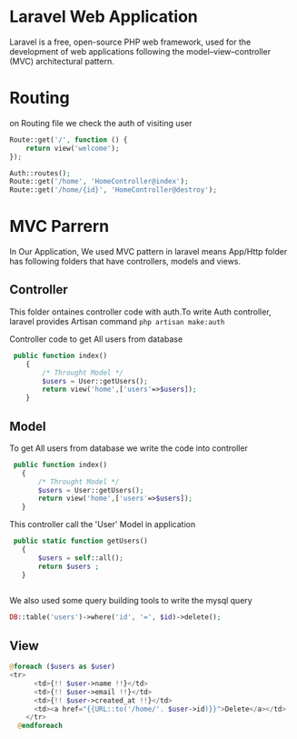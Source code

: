 # Laravel Web Application 
Laravel is a free, open-source PHP web framework, used for the development of web applications following the model–view–controller (MVC) architectural pattern.

# Routing 
on Routing file we check the auth of visiting user

```php
Route::get('/', function () {
    return view('welcome');
});

Auth::routes();
Route::get('/home', 'HomeController@index');
Route::get('/home/{id}', 'HomeController@destroy');

 ```
 
# MVC Parrern
In Our Application, We used MVC pattern in laravel means App/Http folder has following folders that have controllers, models and views.

## Controller  
This folder ontaines controller code with auth.To write Auth controller, laravel provides Artisan command 
` php artisan make:auth `

Controller code to get All users from database 

```php
 public function index()
    {
		/* Throught Model */
		$users = User::getUsers(); 
        return view('home',['users'=>$users]);
    }

 ```


## Model  
 To get All users from database we write the code into controller
 
 ```php
  public function index()
    {
		/* Throught Model */
		$users = User::getUsers(); 
        return view('home',['users'=>$users]);
    }
 ```
   
This controller call  the 'User' Model in application

 ```php  
  public static function getUsers()
	{
		$users = self::all();
		return $users ;
	}	
	
 ```
     
We also used some query building tools to write the mysql query

 ```php  
 DB::table('users')->where('id', '=', $id)->delete();     
 
 ```
 
## View
 
  ```php  
 @foreach ($users as $user)
 <tr>
        <td>{!! $user->name !!}</td>
        <td>{!! $user->email !!}</td>
        <td>{!! $user->created_at !!}</td>
		<td><a href="{{URL::to('/home/'. $user->id)}}">Delete</a></td>
      </tr>
    @endforeach

 ```
